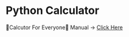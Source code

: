 # Python Calculator
📌Calcutor For Everyone📌
Manual -> [Click Here](https://github.com/thapanon8867/calculator.py/wiki "Click Here")
